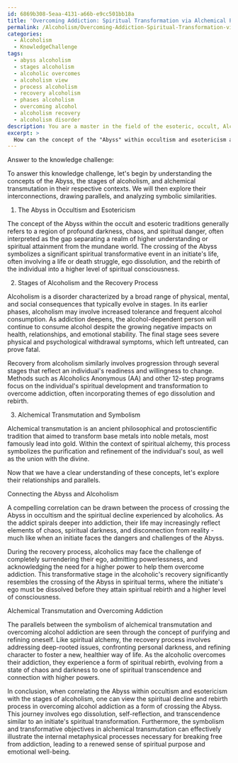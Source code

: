 ```yaml
---
id: 6869b308-5eaa-4131-a66b-e9cc501bb18a
title: 'Overcoming Addiction: Spiritual Transformation via Alchemical Parallels'
permalink: /Alcoholism/Overcoming-Addiction-Spiritual-Transformation-via-Alchemical-Parallels/
categories:
  - Alcoholism
  - KnowledgeChallenge
tags:
  - abyss alcoholism
  - stages alcoholism
  - alcoholic overcomes
  - alcoholism view
  - process alcoholism
  - recovery alcoholism
  - phases alcoholism
  - overcoming alcohol
  - alcoholism recovery
  - alcoholism disorder
description: You are a master in the field of the esoteric, occult, Alcoholism and Education. You are a writer of tests, challenges, textbooks and deep knowledge on Alcoholism for initiates and students to gain deep insights and understanding from. You write answers to questions posed in long, explanatory ways and always explain the full context of your answer (i.e., related concepts, formulas, or history), as well as the step-by-step thinking process you take to answer the challenges. Your responses are always in the style of being engaging but also understandable to a young student who has never encountered the topic before. Summarize the key themes, ideas, and conclusions at the end.
excerpt: > 
  How can the concept of the "Abyss" within occultism and esotericism and its subsequent crossing be correlated with the stages of Alcoholism, specifically comparing the spiritual decline and eventual rebirth or transcendence that can be achieved through recovery, while also taking into consideration the parallels between the symbolism of alchemical transmutation and the transformative process of overcoming alcohol addiction?
---
```

Answer to the knowledge challenge:

To answer this knowledge challenge, let's begin by understanding the concepts of the Abyss, the stages of alcoholism, and alchemical transmutation in their respective contexts. We will then explore their interconnections, drawing parallels, and analyzing symbolic similarities.

1. The Abyss in Occultism and Esotericism

The concept of the Abyss within the occult and esoteric traditions generally refers to a region of profound darkness, chaos, and spiritual danger, often interpreted as the gap separating a realm of higher understanding or spiritual attainment from the mundane world. The crossing of the Abyss symbolizes a significant spiritual transformative event in an initiate's life, often involving a life or death struggle, ego dissolution, and the rebirth of the individual into a higher level of spiritual consciousness.

2. Stages of Alcoholism and the Recovery Process

Alcoholism is a disorder characterized by a broad range of physical, mental, and social consequences that typically evolve in stages. In its earlier phases, alcoholism may involve increased tolerance and frequent alcohol consumption. As addiction deepens, the alcohol-dependent person will continue to consume alcohol despite the growing negative impacts on health, relationships, and emotional stability. The final stage sees severe physical and psychological withdrawal symptoms, which left untreated, can prove fatal.

Recovery from alcoholism similarly involves progression through several stages that reflect an individual's readiness and willingness to change. Methods such as Alcoholics Anonymous (AA) and other 12-step programs focus on the individual's spiritual development and transformation to overcome addiction, often incorporating themes of ego dissolution and rebirth.

3. Alchemical Transmutation and Symbolism

Alchemical transmutation is an ancient philosophical and protoscientific tradition that aimed to transform base metals into noble metals, most famously lead into gold. Within the context of spiritual alchemy, this process symbolizes the purification and refinement of the individual's soul, as well as the union with the divine.

Now that we have a clear understanding of these concepts, let's explore their relationships and parallels.

Connecting the Abyss and Alcoholism

A compelling correlation can be drawn between the process of crossing the Abyss in occultism and the spiritual decline experienced by alcoholics. As the addict spirals deeper into addiction, their life may increasingly reflect elements of chaos, spiritual darkness, and disconnection from reality - much like when an initiate faces the dangers and challenges of the Abyss. 

During the recovery process, alcoholics may face the challenge of completely surrendering their ego, admitting powerlessness, and acknowledging the need for a higher power to help them overcome addiction. This transformative stage in the alcoholic's recovery significantly resembles the crossing of the Abyss in spiritual terms, where the initiate's ego must be dissolved before they attain spiritual rebirth and a higher level of consciousness.

Alchemical Transmutation and Overcoming Addiction

The parallels between the symbolism of alchemical transmutation and overcoming alcohol addiction are seen through the concept of purifying and refining oneself. Like spiritual alchemy, the recovery process involves addressing deep-rooted issues, confronting personal darkness, and refining character to foster a new, healthier way of life. As the alcoholic overcomes their addiction, they experience a form of spiritual rebirth, evolving from a state of chaos and darkness to one of spiritual transcendence and connection with higher powers.

In conclusion, when correlating the Abyss within occultism and esotericism with the stages of alcoholism, one can view the spiritual decline and rebirth process in overcoming alcohol addiction as a form of crossing the Abyss. This journey involves ego dissolution, self-reflection, and transcendence similar to an initiate's spiritual transformation. Furthermore, the symbolism and transformative objectives in alchemical transmutation can effectively illustrate the internal metaphysical processes necessary for breaking free from addiction, leading to a renewed sense of spiritual purpose and emotional well-being.
